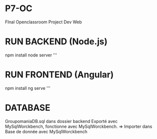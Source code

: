 # P7-OC
FInal Openclassroom Project Dev Web

# RUN BACKEND (Node.js)
npm install
node server
'''

# RUN FRONTEND (Angular)
npm install
ng serve
'''

# DATABASE 

GroupomaniaDB.sql dans dossier backend 
Exporté avec MySqlWorckbench, fonctionne avec MySqlWorckbench.
=> Importer dans Base de donnée avec MySqlWorckbench

